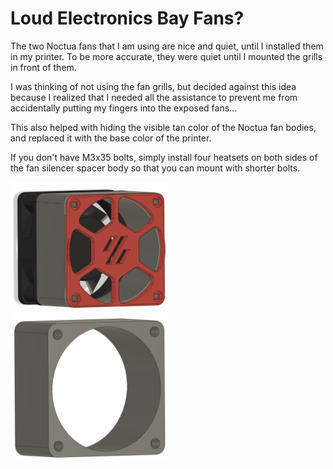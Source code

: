 # Loud Electronics Bay Fans?
The two Noctua fans that I am using are nice and quiet, until I installed them in my printer. To be more accurate, they were quiet until I mounted the grills in front of them.

I was thinking of not using the fan grills, but decided against this idea because I realized that I needed all the assistance to prevent me from accidentally putting my fingers into the exposed fans...

This also helped with hiding the visible tan color of the Noctua fan bodies, and replaced it with the base color of the printer.

If you don't have M3x35 bolts, simply install four heatsets on both sides of the fan silencer spacer body so that you can mount with shorter bolts.

<img src="./Images/FanSilencerCombo.png" width="50%" height="50%" alt="Fan Silencer in situ"/>

<img src="./Images/FanSilencerSolo.png" width="50%" height="50%" alt="Fan Silencer by itself"/>
